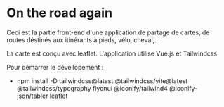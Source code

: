 # On the road again

Ceci est la partie front-end d'une application de partage de cartes, de routes déstinés aux itinérants à pieds, vélo, cheval,...

La carte est conçu avec leaflet.
L'application utilise Vue.js et Tailwindcss

Pour démarrer le dévellopement :
- npm install -D tailwindcss@latest @tailwindcss/vite@latest @tailwindcss/typography flyonui @iconify/tailwind4 @iconify-json/tabler leaflet